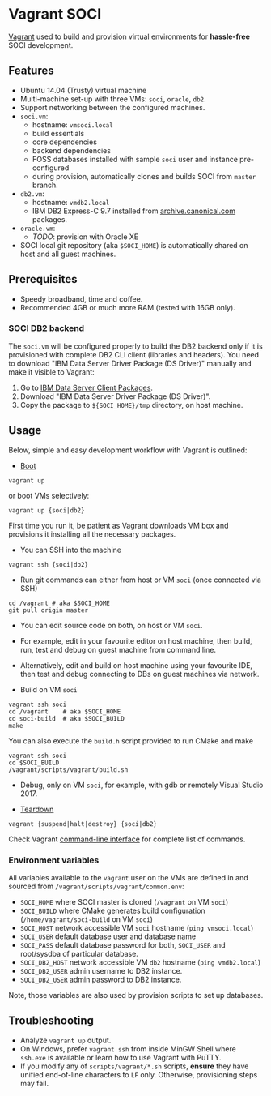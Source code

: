 # Vagrant SOCI

[Vagrant](https://www.vagrantup.com/) used to build and provision
virtual environments for **hassle-free** SOCI development.

## Features

* Ubuntu 14.04 (Trusty) virtual machine
* Multi-machine set-up with three VMs: `soci`, `oracle`, `db2`.
* Support networking between the configured machines.
* `soci.vm`:
  * hostname: `vmsoci.local`
  * build essentials
  * core dependencies
  * backend dependencies
  * FOSS databases installed with sample `soci` user and instance pre-configured
  * during provision, automatically clones and builds SOCI from `master` branch.
* `db2.vm`:
  * hostname: `vmdb2.local`
  * IBM DB2 Express-C 9.7 installed from [archive.canonical.com](http://archive.canonical.com) packages.
* `oracle.vm`:
    * *TODO*: provision with Oracle XE
* SOCI local git repository (aka `$SOCI_HOME`) is automatically shared on host
  and all guest machines.

## Prerequisites

* Speedy broadband, time and coffee.
* Recommended 4GB or much more RAM (tested with 16GB only).

### SOCI DB2 backend

The `soci.vm` will be configured properly to build the DB2 backend only if
it is provisioned with complete DB2 CLI client (libraries and headers).
You need to download "IBM Data Server Driver Package (DS Driver)" manually
and make it visible to Vagrant:

1. Go to [IBM Data Server Client Packages](http://www-01.ibm.com/support/docview.wss?uid=swg21385217).
2. Download "IBM Data Server Driver Package (DS Driver)".
3. Copy the package to `${SOCI_HOME}/tmp` directory, on host machine.

## Usage

Below, simple and easy development workflow with Vagrant is outlined:

* [Boot](https://docs.vagrantup.com/v2/getting-started/up.html)

```console
vagrant up
```

or boot VMs selectively:

```console
vagrant up {soci|db2}
```

First time you run it, be patient as Vagrant downloads VM box and
provisions it installing all the necessary packages.

* You can SSH into the machine

```console
vagrant ssh {soci|db2}
```

* Run git commands can either from host or VM `soci` (once connected via SSH)

```console
cd /vagrant # aka $SOCI_HOME
git pull origin master
```

* You can edit source code on both, on host or VM `soci`.
* For example, edit in your favourite editor on host machine, then build, run, test and debug on guest machine from command line.
* Alternatively, edit and build on host machine using your favourite IDE, then test and debug connecting to DBs on guest machines via network.

* Build on VM `soci`

```console
vagrant ssh soci
cd /vagrant    # aka $SOCI_HOME
cd soci-build  # aka $SOCI_BUILD
make
```

You can also execute the `build.h` script provided to run CMake and make

```console
vagrant ssh soci
cd $SOCI_BUILD
/vagrant/scripts/vagrant/build.sh
```

* Debug, only on VM `soci`, for example, with gdb or remotely Visual Studio 2017.

* [Teardown](https://docs.vagrantup.com/v2/getting-started/teardown.html)

```console
vagrant {suspend|halt|destroy} {soci|db2}
```

Check Vagrant [command-line interface](https://docs.vagrantup.com/v2/cli/index.html) for complete list of commands.

### Environment variables

All variables available to the `vagrant` user on the VMs are defined in and sourced from `/vagrant/scripts/vagrant/common.env`:

* `SOCI_HOME` where SOCI master is cloned (`/vagrant` on VM `soci`)
* `SOCI_BUILD` where CMake generates build configuration (`/home/vagrant/soci-build` on VM `soci`)
* `SOCI_HOST` network accessible VM `soci` hostname (`ping vmsoci.local`)
* `SOCI_USER` default database user and database name
* `SOCI_PASS` default database password for both, `SOCI_USER` and root/sysdba
  of particular database.
* `SOCI_DB2_HOST` network accessible VM `db2` hostname (`ping vmdb2.local`)
* `SOCI_DB2_USER` admin username to DB2 instance.
* `SOCI_DB2_USER` admin password to DB2 instance.

Note, those variables are also used by provision scripts to set up databases.

## Troubleshooting

* Analyze `vagrant up` output.
* On Windows, prefer `vagrant ssh` from inside MinGW Shell where  `ssh.exe` is available or learn how to use Vagrant with PuTTY.
* If you modify any of `scripts/vagrant/*.sh` scripts, **ensure** they have unified end-of-line characters to `LF` only. Otherwise, provisioning steps may fail.
